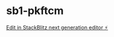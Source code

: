 # sb1-pkftcm

[Edit in StackBlitz next generation editor ⚡️](https://stackblitz.com/~/github.com/piermichel/sb1-pkftcm)